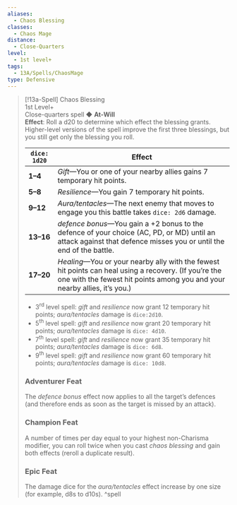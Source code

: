 ```yaml
---
aliases:
  - Chaos Blessing
classes:
  - Chaos Mage
distance:
  - Close-Quarters
level:
  - 1st level+
tags:
  - 13A/Spells/ChaosMage
type: Defensive
---
```


> [!13a-Spell] Chaos Blessing  
> 1st Level+  
> Close-quarters spell ◆ **At-Will**  
>**Effect**: Roll a d20 to determine which effect the blessing grants. Higher-level versions of the spell improve the first three blessings, but you still get only the blessing you roll.
> 
> | `dice: 1d20` | Effect                                                                                                                                                                             |
> |--------------|------------------------------------------------------------------------------------------------------------------------------------------------------------------------------------|
> | **1–4**      | *Gift*—You or one of your nearby allies gains 7 temporary hit points.                                                                                                              |
> | **5–8**      | *Resilience*—You gain 7 temporary hit points.                                                                                                                                      |
> | **9–12**     | *Aura/tentacles*—The next enemy that moves to engage you this battle takes `dice: 2d6` damage.                                                                                     |
> | **13–16**    | *defence bonus*—You gain a +2 bonus to the defence of your choice (AC, PD, or MD) until an attack against that defence misses you or until the end of the battle.                  |
> | **17–20**    | *Healing*—You or your nearby ally with the fewest hit points can heal using a recovery. (If you’re the one with the fewest hit points among you and your nearby allies, it’s you.) |
> 
> - 3<sup>rd</sup> level spell: *gift* and *resilience* now grant 12 temporary hit points; *aura/tentacles* damage is `dice:2d10`.
> - 5<sup>th</sup> level spell: *gift* and *resilience* now grant 20 temporary hit points; *aura/tentacles* damage is `dice: 4d10`.
> - 7<sup>th</sup> level spell: *gift* and *resilience* now grant 35 temporary hit points; *aura/tentacles* damage is `dice: 6d8`.
> - 9<sup>th</sup> level spell: *gift* and *resilience* now grant 60 temporary hit points; *aura/tentacles* damage is `dice: 10d8`.
> 
> ### Adventurer Feat
> The *defence bonus* effect now applies to all the target’s defences (and therefore ends as soon as the target is missed by an attack).
> 
> ### Champion Feat
> A number of times per day equal to your highest non-Charisma modifier, you can roll twice when you cast *chaos blessing* and gain both effects (reroll a duplicate result).
> 
> ### Epic Feat
> The damage dice for the *aura/tentacles* effect increase by one size (for example, d8s to d10s).
^spell

